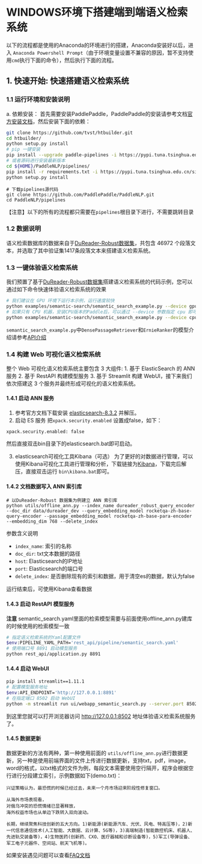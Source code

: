 # WINDOWS环境下搭建端到端语义检索系统
以下的流程都是使用的Anaconda的环境进行的搭建，Anaconda安装好以后，进入 `Anaconda Powershell Prompt`（由于环境变量设置不兼容的原因，暂不支持使用`cmd`执行下面的命令），然后执行下面的流程。

## 1. 快速开始: 快速搭建语义检索系统

### 1.1 运行环境和安装说明

a. 依赖安装：
首先需要安装PaddlePaddle，PaddlePaddle的安装请参考文档[官方安装文档](https://www.paddlepaddle.org.cn/install/quick?docurl=/documentation/docs/zh/install/pip/linux-pip.html)，然后安装下面的依赖：
```bash
git clone https://github.com/tvst/htbuilder.git
cd htbuilder/
python setup.py install
# pip 一键安装
pip install --upgrade paddle-pipelines -i https://pypi.tuna.tsinghua.edu.cn/simple
# 或者源码进行安装最新版本
cd ${HOME}/PaddleNLP/pipelines/
pip install -r requirements.txt -i https://pypi.tuna.tsinghua.edu.cn/simple
python setup.py install
```

```
# 下载pipelines源代码
git clone https://github.com/PaddlePaddle/PaddleNLP.git
cd PaddleNLP/pipelines
```

【注意】以下的所有的流程都只需要在`pipelines`根目录下进行，不需要跳转目录
### 1.2 数据说明
语义检索数据库的数据来自于[DuReader-Robust数据集](https://github.com/baidu/DuReader/tree/master/DuReader-Robust)，共包含 46972 个段落文本，并选取了其中验证集1417条段落文本来搭建语义检索系统。

### 1.3 一键体验语义检索系统
我们预置了基于[DuReader-Robust数据集](https://github.com/baidu/DuReader/tree/master/DuReader-Robust)搭建语义检索系统的代码示例，您可以通过如下命令快速体验语义检索系统的效果
```bash
# 我们建议在 GPU 环境下运行本示例，运行速度较快
python examples/semantic-search/semantic_search_example.py --device gpu
# 如果只有 CPU 机器，安装CPU版本的Paddle后，可以通过 --device 参数指定 cpu 即可, 运行耗时较长
python examples/semantic-search/semantic_search_example.py --device cpu
```
`semantic_search_example.py`中`DensePassageRetriever`和`ErnieRanker`的模型介绍请参考[API介绍](../../API.md)

### 1.4 构建 Web 可视化语义检索系统

整个 Web 可视化语义检索系统主要包含 3 大组件: 1. 基于 ElasticSearch 的 ANN 服务 2. 基于 RestAPI 构建模型服务 3. 基于 Streamlit 构建 WebUI，接下来我们依次搭建这 3 个服务并最终形成可视化的语义检索系统。

#### 1.4.1 启动 ANN 服务
1. 参考官方文档下载安装 [elasticsearch-8.3.2](https://www.elastic.co/cn/downloads/elasticsearch) 并解压。
2. 启动 ES 服务
把`xpack.security.enabled` 设置成false，如下：
```
xpack.security.enabled: false
```

然后直接双击bin目录下的elasticsearch.bat即可启动。

3. elasticsearch可视化工具Kibana（可选）
为了更好的对数据进行管理，可以使用Kibana可视化工具进行管理和分析，下载链接为[Kibana](https://www.elastic.co/cn/downloads/kibana)，下载完后解压，直接双击运行 `bin\kibana.bat`即可。

#### 1.4.2 文档数据写入 ANN 索引库
```
# 以DuReader-Robust 数据集为例建立 ANN 索引库
python utils/offline_ann.py --index_name dureader_robust_query_encoder --doc_dir data/dureader_dev --query_embedding_model rocketqa-zh-base-query-encoder --passage_embedding_model rocketqa-zh-base-para-encoder --embedding_dim 768 --delete_index
```
参数含义说明
* `index_name`: 索引的名称
* `doc_dir`: txt文本数据的路径
* `host`: Elasticsearch的IP地址
* `port`: Elasticsearch的端口号
* `delete_index`: 是否删除现有的索引和数据，用于清空es的数据，默认为false

运行结束后，可使用Kibana查看数据

#### 1.4.3 启动 RestAPI 模型服务

**注意** semantic_search.yaml里面的检索模型需要与前面使用offline_ann.py建库的时候使用的检索模型一致

```bash
# 指定语义检索系统的Yaml配置文件
$env:PIPELINE_YAML_PATH='rest_api/pipeline/semantic_search.yaml'
# 使用端口号 8891 启动模型服务
python rest_api/application.py 8891
```

#### 1.4.4 启动 WebUI
```bash
pip install streamlit==1.11.1
# 配置模型服务地址
$env:API_ENDPOINT='http://127.0.0.1:8891'
# 在指定端口 8502 启动 WebUI
python -m streamlit run ui/webapp_semantic_search.py --server.port 8502
```

到这里您就可以打开浏览器访问 http://127.0.0.1:8502 地址体验语义检索系统服务了。

#### 1.4.5 数据更新

数据更新的方法有两种，第一种使用前面的 `utils/offline_ann.py`进行数据更新，另一种是使用前端界面的文件上传进行数据更新，支持txt，pdf，image，word的格式，以txt格式的文件为例，每段文本需要使用空行隔开，程序会根据空行进行分段建立索引，示例数据如下(demo.txt)：

```
兴证策略认为，最恐慌的时候已经过去，未来一个月市场迎来阶段性修复窗口。

从海外市场表现看，
对俄乌冲突的恐慌情绪已显著释放，
海外权益市场也从单边下跌转入双向波动。

长期，继续聚焦科技创新的五大方向。1)新能源(新能源汽车、光伏、风电、特高压等)，2)新一代信息通信技术(人工智能、大数据、云计算、5G等)，3)高端制造(智能数控机床、机器人、先进轨交装备等)，4)生物医药(创新药、CXO、医疗器械和诊断设备等)，5)军工(导弹设备、军工电子元器件、空间站、航天飞机等)。
```

如果安装遇见问题可以查看[FAQ文档](../../FAQ.md)
